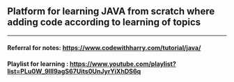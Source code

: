 ## Platform for learning JAVA from scratch where adding code according to learning of topics

--------------------------------------
#### Referral for notes: https://www.codewithharry.com/tutorial/java/

#### Playlist for learning : https://www.youtube.com/playlist?list=PLu0W_9lII9agS67Uits0UnJyrYiXhDS6q